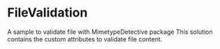 # FileValidation

A sample to validate file with MimetypeDetective package
This solution contains the custom attributes to validate file content.
